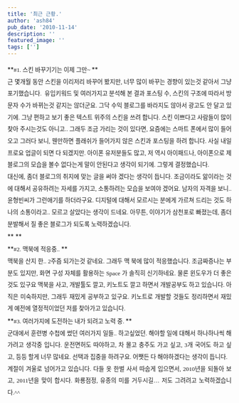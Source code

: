```yaml
---
title: '최근 근황.'
author: 'ash84'
pub_date: '2010-11-14'
description: ''
featured_image: ''
tags: ['']
---
```



<div style="text-align: justify; line-height: 2; "></div><div style="text-align: justify; line-height: 2; ">**<span style="font-size: 10pt; "><span style="font-family: Dotum; ">#1. 스킨 바꾸기기는 이제 그만~ </span></span>**</div><div style="text-align: justify; line-height: 2; "></div><div style="text-align: justify; line-height: 2; "><span style="font-size: 10pt; "><span style="font-family: Dotum; ">근 몇개월 동안 스킨을 이리저리 바꾸어 봤지만, 너무 많이 바꾸는 경향이 있는것 같아서 그냥 포기했습니다.  유입키워드 및 여러가지고 분석해 본 결과 포스팅 수, 스킨의 구조에 따라서 방문자 수가 바뀌는것 같지는 않더군요. 그닥 수익 블로그를 바라지도 않아서 광고도 안 달고 있기에. 그냥 편하고 보기 좋은 텍스트 위주의 스킨을 쓰려 합니다. 스킨 이쁘다고 사람들이 많이 찾아 주시는것도 아니고.. 그래두 조금 가리는 것이 있다면, 요즘에는 스마트 폰에서 많이 들어오고 그러다 보니, 웬만하면 플래쉬가 들어가지 않은 스킨과 포스팅을 하려 합니다. 사실 내일 프로요 업글이 되면 다 되겠지만. 아이폰 유저분들도 많고, 저 역시 아이패드나, 아이폰으로 제 블로그의 모습을 볼수 없다는게 말이 안된다고 생각이 되기에. 그렇게 결정했습니다. </span></span></div><div style="text-align: justify; line-height: 2; "></div><div style="text-align: justify; line-height: 2; "><span style="font-size: 10pt; "><span style="font-family: Dotum; ">대신에, 좀더 블로그의 취지에 맞는 글을 써야 겠다는 생각이 듭니다. 조금이라도 앎이라는 것에 대해서 공유하려는 자세를 가지고, 소통하려는 모습을 보여야 겠어요. 남자의 자격을 보니.. 윤형빈씨가 그런애기를 하더라구요. 디지털에 대해서 모르시는 분에게 가르쳐 드리는 것도 하나의 소통이라고.. 모르고 살았다는 생각이 드네요. 아무튼, 이야기가 삼천포로 빠졌는데, 좀더 분발해서 질 좋은 블로그가 되도록 노력하겠습니다.  </span></span></div><div style="text-align: justify; line-height: 2; ">**  
**</div><div style="text-align: justify; line-height: 2; ">**<span style="font-size: 10pt; "><span style="font-family: Dotum; ">#2. 맥북에 적응중.. </span></span>**</div><div style="text-align: justify; line-height: 2; "></div><div style="text-align: justify; line-height: 2; "><span style="font-size: 10pt; "><span style="font-family: Dotum; ">맥북을 산지 한.. 2주즘 되가는것 같네요. 그래두 맥 북에 많이 적응했습니다. 조금짜증나는 부분도 있지만, 화면 구성 자체를 활용하는 Space 가 솔직히 신기하네요. 물론 윈도우가 더 좋은 것도 있구요 맥북을 사고, 개발툴도 깔고, 키노트도 깔고 하면서 개발공부도 하고 있습니다. 아직은 미숙하지만, 그래두 재밌게 공부하고 있구요. 키노트로 개발할 것들도 정리하면서 재밌게 예전에 열정적이었던 저를 찾아가고 있습니다. </span></span></div><div style="text-align: justify; line-height: 2; "></div><div style="text-align: justify; line-height: 2; ">**<span style="font-size: 10pt; "><span style="font-family: Dotum; ">#3. 여러가지에 도전하는 내가 되려고 노력 중. </span></span>**</div><div style="text-align: justify; line-height: 2; "></div><div style="text-align: justify; line-height: 2; "><span style="font-size: 10pt; "><span style="font-family: Dotum; ">군대에서 훈련병 수첩에 썼던 여러가지 일들.. 하고싶었던. 해야할 일에 대해서 하나하나씩 해가려고 생각중 입니다. 운전면허도 따야하고, 차 몰고 충주도 가고 싶고, 3개 국어도 하고 싶고, 등등 할게 너무 많네요. 선택과 집중을 하려구요. 어쨋든 다 해야하겠다는 생각이 듭니다. </span></span></div><div style="text-align: justify; line-height: 2; "></div><div style="text-align: justify; line-height: 2; "></div><div style="text-align: justify; line-height: 2; "><span style="font-size: 10pt; "><span style="font-family: Dotum; ">계절이 겨울로 넘어가고 있습니다. 다들 옷 한벌 사서 따숩게 입으면서, 2010년을 되돌아 보고, 2011년을 맞이 합시다. 화룡점정, 유종의 미를 거두시길… 저도 그려려고 노력하겠습니다.^^ </span></span></div><div style="text-align: justify; line-height: 2; "></div>

